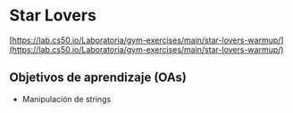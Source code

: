 # Star Lovers

[https://lab.cs50.io/Laboratoria/gym-exercises/main/star-lovers-warmup/](https://lab.cs50.io/Laboratoria/gym-exercises/main/star-lovers-warmup/)

## Objetivos de aprendizaje (OAs)

- Manipulación de strings
